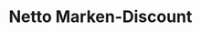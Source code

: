 ---
title: "Netto Marken-Discount"
url: /grosskarolinenfeld/netto-marken-discount/
shop: Supermarkt
---
